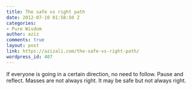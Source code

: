 ```yaml
---
title: The safe vs right path
date: 2012-07-10 01:58:50 Z
categories:
- Pure Wisdom
author: aziz
comments: true
layout: post
link: https://azizali.com/the-safe-vs-right-path/
wordpress_id: 407
---
```


If everyone is going in a certain direction, no need to follow. Pause and reflect. Masses are not always right. It may be safe but not always right.
